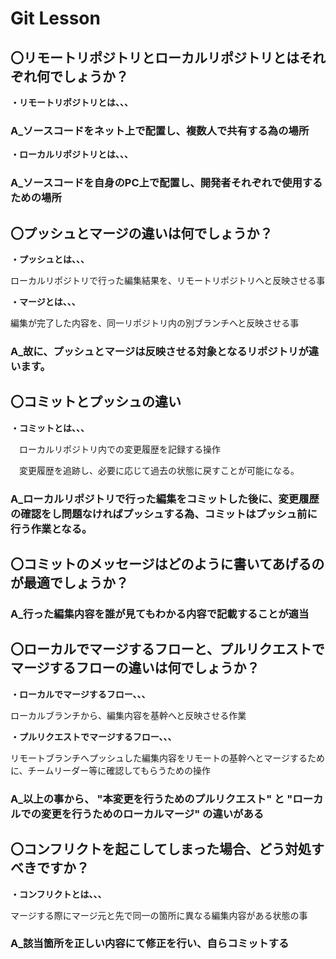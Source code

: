 # Git Lesson

## 〇リモートリポジトリとローカルリポジトリとはそれぞれ何でしょうか？

**・リモートリポジトリとは、、、**

### A_ソースコードをネット上で配置し、複数人で共有する為の場所  

**・ローカルリポジトリとは、、、**

### A_ソースコードを自身のPC上で配置し、開発者それぞれで使用するための場所  


## 〇プッシュとマージの違いは何でしょうか？

**・プッシュとは、、、**

ローカルリポジトリで行った編集結果を、リモートリポジトリへと反映させる事

**・マージとは、、、**

編集が完了した内容を、同一リポジトリ内の別ブランチへと反映させる事

### A_故に、プッシュとマージは反映させる対象となるリポジトリが違います。  

## 〇コミットとプッシュの違い

**・コミットとは、、、**

　ローカルリポジトリ内での変更履歴を記録する操作

　変更履歴を追跡し、必要に応じて過去の状態に戻すことが可能になる。

### A_ローカルリポジトリで行った編集をコミットした後に、変更履歴の確認をし問題なければプッシュする為、コミットはプッシュ前に行う作業となる。  


## 〇コミットのメッセージはどのように書いてあげるのが最適でしょうか？

### A_行った編集内容を誰が見てもわかる内容で記載することが適当  


## 〇ローカルでマージするフローと、プルリクエストでマージするフローの違いは何でしょうか？

**・ローカルでマージするフロー、、、**

ローカルブランチから、編集内容を基幹へと反映させる作業

**・プルリクエストでマージするフロー、、、**

リモートブランチへプッシュした編集内容をリモートの基幹へとマージするために、チームリーダー等に確認してもらうための操作

### A_以上の事から、 "本変更を行うためのプルリクエスト" と "ローカルでの変更を行うためのローカルマージ" の違いがある  

## 〇コンフリクトを起こしてしまった場合、どう対処すべきですか？

**・コンフリクトとは、、、**

マージする際にマージ元と先で同一の箇所に異なる編集内容がある状態の事

### A_該当箇所を正しい内容にて修正を行い、自らコミットする  
